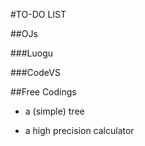 #TO-DO LIST

##OJs

###Luogu

###CodeVS

##Free Codings

- a (simple) tree

- a high precision calculator